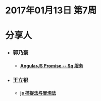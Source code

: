 # 2017年01月13日  第7周


# 分享人

- ### 郭乃豪
  - #### [AngularJS Promise -- $q 服务](3.0-2017.1.13/3.md)
- ### 王立银
  - #### [js 捕捉法与冒泡法](js_捕捉法与冒泡法.md)
